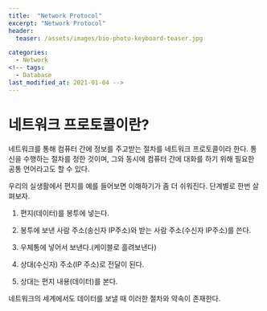 ```yaml
---
title:  "Network Protocol"
excerpt: "Network Protocol"
header:
  teaser: /assets/images/bio-photo-keyboard-teaser.jpg

categories:
  - Network
<!-- tags:
  - Database 
last_modified_at: 2021-01-04 -->
---
```

# 네트워크 프로토콜이란?

네트워크를 통해 컴퓨터 간에 정보를 주고받는 절차를 네트워크 프로토콜이라 한다. 통신을 수행하는 절차를 정한 것이며,
그와 동시에 컴퓨터 간에 대화를 하기 위해 필요한 공통 언어라고도 할 수 있다. 

우리의 실생활에서 편지를 예를 들어보면 이해하기가 좀 더 쉬워진다. 단계별로 한번 살펴보자.

1. 편지(데이터)를 봉투에 넣는다.

2. 봉투에 보낸 사람 주소(송신자 IP주소)와 받는 사람 주소(수신자 IP주소)를 쓴다.

3. 우체통에 넣어서 보낸다.(케이블로 흘려보낸다)

4. 상대(수신자) 주소(IP 주소)로 전달이 된다. 

5. 상대는 편지 내용(데이터)를 본다.

네트워크의 세계에서도 데이터를 보낼 때 이러한 절차와 약속이 존재한다.
